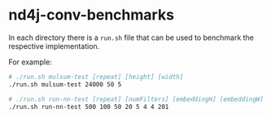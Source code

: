 # nd4j-conv-benchmarks

In each directory there is a `run.sh` file that can be used to benchmark the respective implementation.

For example:

```sh
# ./run.sh mulsum-test [repeat] [height] [width]
./run.sh mulsum-test 24000 50 5

# ./run.sh run-nn-test [repeat] [numFilters] [embeddingH] [embeddingW] [filterW] [padding] [numExternalFeatures] [numHiddenLayerUnits]
./run.sh run-nn-test 500 100 50 20 5 4 4 201
```
